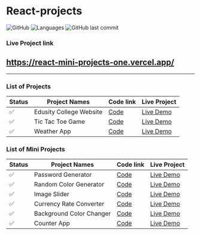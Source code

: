 # React-projects

![GitHub](https://img.shields.io/github/license/mohitkhedkar/react-projects?style=for-the-badge)
![Languages](https://img.shields.io/github/languages/count/mohitkhedkar/react-projects?style=for-the-badge)
![GitHub last commit](https://img.shields.io/github/last-commit/mohitkhedkar/react-projects?style=for-the-badge)

### Live Project link

## https://react-mini-projects-one.vercel.app/

---

### List of Projects

| Status             | Project Names           | Code link                          | Live Project                                          |
| ------------------ | ----------------------- | ---------------------------------- | ----------------------------------------------------- |
| :white_check_mark: | Edusity College Website | [Code](./projects/collegeWebsite/) | [Live Demo](https://edusity-mk.netlify.app/)          |
| :white_check_mark: | Tic Tac Toe Game        | [Code](./projects/TicTacToe-Game/) | [Live Demo](https://tictactoe-react-mk.netlify.app/)  |
| :white_check_mark: | Weather App             | [Code](./projects/weatherApp/)     | [Live Demo](https://weatherapp-react-mk.netlify.app/) |

### List of Mini Projects

| Status             | Project Names            | Code link                                       | Live Project                                                 |
| ------------------ | ------------------------ | ----------------------------------------------- | ------------------------------------------------------------ |
| :white_check_mark: | Password Generator       | [Code](./mini-projects/03passwordGenerator/)    | [Live Demo](https://passwordgenerator-react-mk.netlify.app/) |
| :white_check_mark: | Random Color Generator   | [Code](./mini-projects/06randomColorGenerator/) | [Live Demo](https://colorgenerator-react-mk.netlify.app/)    |
| :white_check_mark: | Image Slider             | [Code](./mini-projects/05ImageSlider/)          | [Live Demo]()                                                |
| :white_check_mark: | Currency Rate Converter  | [Code](./mini-projects/04currencyRate/)         | [Live Demo]()                                                |
| :white_check_mark: | Background Color Changer | [Code](./mini-projects/02backgroundChanger/)    | [Live Demo]()                                                |
| :white_check_mark: | Counter App              | [Code](./mini-projects/01counterApp/)           | [Live Demo]()                                                |
